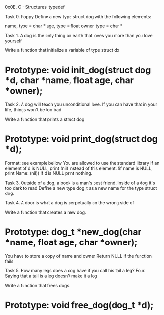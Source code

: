 0x0E. C - Structures, typedef

Task 0. Poppy
Define a new type struct dog with the following elements:

name, type = char *
age, type = float
owner, type = char *

Task 1. A dog is the only thing on earth that loves you more than you love yourself

Write a function that initialize a variable of type struct do
# Prototype: void init_dog(struct dog *d, char *name, float age, char *owner);

Task 2. A dog will teach you unconditional love. If you can have that in your life, things won't be too bad

Write a function that prints a struct dog
# Prototype: void print_dog(struct dog *d);
Format: see example bellow
You are allowed to use the standard library
If an element of d is NULL, print (nil) instead of this element. (if name is NULL, print Name: (nil))
If d is NULL print nothing.

Task 3. Outside of a dog, a book is a man's best friend. Inside of a dog it's too dark to read
Define a new type dog_t as a new name for the type struct dog.

Task 4. A door is what a dog is perpetually on the wrong side of

Write a function that creates a new dog.
# Prototype: dog_t *new_dog(char *name, float age, char *owner);
You have to store a copy of name and owner
Return NULL if the function fails

Task 5. How many legs does a dog have if you call his tail a leg? Four. Saying that a tail is a leg doesn't make it a leg

Write a function that frees dogs.
# Prototype: void free_dog(dog_t *d);



